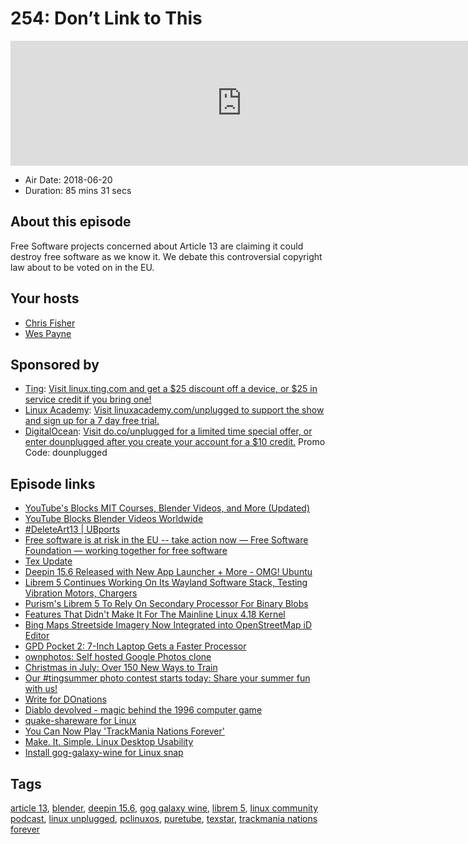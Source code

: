 # 254: Don’t Link to This

<iframe src="https://player.fireside.fm/v2/RUkczH-V+3HDm-2PE?theme=dark" width="740" height="200" frameborder="0" scrolling="no"></iframe>

* Air Date: 2018-06-20
* Duration: 85 mins 31 secs

## About this episode

Free Software projects concerned about Article 13 are claiming it could destroy free software as we know it. We debate this controversial copyright law about to be voted on in the EU.

## Your hosts
* [Chris Fisher](https://linuxunplugged.com/hosts/chrislas)
* [Wes Payne](https://linuxunplugged.com/hosts/wes)

## Sponsored by

  * [Ting](http://linux.ting.com): [Visit linux.ting.com and get a $25 discount off a device, or $25 in service credit if you bring one!](http://linux.ting.com)
  * [Linux Academy](http://linuxacademy.com/unplugged): [Visit linuxacademy.com/unplugged to support the show and sign up for a 7 day free trial.](http://linuxacademy.com/unplugged)
  * [DigitalOcean](https://do.co/unplugged): [Visit do.co/unplugged for a limited time special offer, or enter dounplugged after you create your account for a $10 credit.](https://do.co/unplugged) Promo Code: dounplugged



## Episode links

  * [YouTube's Blocks MIT Courses, Blender Videos, and More (Updated)](https://torrentfreak.com/youtubes-piracy-filter-blocks-mit-courses-blender-videos-and-more-180618/ "YouTube's Blocks MIT Courses, Blender Videos, and More \(Updated\)")
  * [YouTube Blocks Blender Videos Worldwide ](https://www.blender.org/media-exposure/youtube-blocks-blender-videos-worldwide/ "YouTube Blocks Blender Videos Worldwide ")
  * [#DeleteArt13 | UBports](https://ubports.com/blog/ubports-blog-1/post/deleteart13-147 "#DeleteArt13 | UBports")
  * [Free software is at risk in the EU -- take action now — Free Software Foundation — working together for free software](https://www.fsf.org/blogs/community/free-software-is-at-risk-in-the-eu-take-action-now "Free software is at risk in the EU -- take action now — Free Software Foundation — working together for free software")
  * [Tex Update](https://www.pclinuxos.com/forum/index.php/topic,146233.0.html "Tex Update")
  * [Deepin 15.6 Released with New App Launcher + More - OMG! Ubuntu](https://www.omgubuntu.co.uk/2018/06/deepin-15-6-release-improvements "Deepin 15.6 Released with New App Launcher + More - OMG! Ubuntu")
  * [Librem 5 Continues Working On Its Wayland Software Stack, Testing Vibration Motors, Chargers](https://www.phoronix.com/scan.php?page=news_item&px=Librem-5-Mid-June-Milestone "Librem 5 Continues Working On Its Wayland Software Stack, Testing Vibration Motors, Chargers")
  * [Purism's Librem 5 To Rely On Secondary Processor For Binary Blobs](https://www.phoronix.com/scan.php?page=news_item&px=Librem-5-Secondary-Proc-Blobs "Purism's Librem 5 To Rely On Secondary Processor For Binary Blobs")
  * [Features That Didn't Make It For The Mainline Linux 4.18 Kernel](https://www.phoronix.com/scan.php?page=news_item&px=Linux-4.18-The-Missing-Features "Features That Didn't Make It For The Mainline Linux 4.18 Kernel")
  * [Bing Maps Streetside Imagery Now Integrated into OpenStreetMap iD Editor](https://blogs.bing.com/maps/2018-06/bing-maps-streetside-imagery-now-integrated-into-openstreetmap-id-editor "Bing Maps Streetside Imagery Now Integrated into OpenStreetMap iD Editor")
  * [GPD Pocket 2: 7-Inch Laptop Gets a Faster Processor](https://www.omgubuntu.co.uk/2018/06/gpd-pocket-2-specs-release-date "GPD Pocket 2: 7-Inch Laptop Gets a Faster Processor")
  * [ownphotos: Self hosted Google Photos clone](https://github.com/hooram/ownphotos "ownphotos: Self hosted Google Photos clone")
  * [Christmas in July: Over 150 New Ways to Train](https://linuxacademy.com/blog/linuxacademy-com/christmas-in-july-over-150-new-ways-to-train/ "Christmas in July: Over 150 New Ways to Train")
  * [Our #tingsummer photo contest starts today: Share your summer fun with us!](https://ting.com/blog/tingsummer-photo-contest/ "Our #tingsummer photo contest starts today: Share your summer fun with us!")
  * [Write for DOnations](https://www.digitalocean.com/write-for-donations/ "Write for DOnations")
  * [Diablo devolved - magic behind the 1996 computer game](https://github.com/galaxyhaxz/devilution "Diablo devolved - magic behind the 1996 computer game")
  * [quake-shareware for Linux](https://snapcraft.io/quake-shareware "quake-shareware for Linux")
  * [You Can Now Play 'TrackMania Nations Forever'](https://www.omgubuntu.co.uk/2018/06/trackmania-nations-forever-ubuntu-snap "You Can Now Play 'TrackMania Nations Forever'")
  * [Make. It. Simple. Linux Desktop Usability ](https://medium.com/@probonopd/make-it-simple-linux-desktop-usability-part-1-5fa0fb369b42 "Make. It. Simple. Linux Desktop Usability ")
  * [Install gog-galaxy-wine for Linux snap](https://snapcraft.io/gog-galaxy-wine "Install gog-galaxy-wine for Linux snap")



## Tags

[article 13](https://linuxunplugged.com/tags/article%2013), [blender](https://linuxunplugged.com/tags/blender), [deepin 15.6](https://linuxunplugged.com/tags/deepin%2015.6), [gog galaxy wine](https://linuxunplugged.com/tags/gog%20galaxy%20wine), [librem 5](https://linuxunplugged.com/tags/librem%205), [linux community podcast](https://linuxunplugged.com/tags/linux%20community%20podcast), [linux unplugged](https://linuxunplugged.com/tags/linux%20unplugged), [pclinuxos](https://linuxunplugged.com/tags/pclinuxos), [puretube](https://linuxunplugged.com/tags/puretube), [texstar](https://linuxunplugged.com/tags/texstar), [trackmania nations forever](https://linuxunplugged.com/tags/trackmania%20nations%20forever)